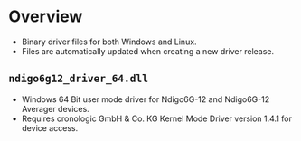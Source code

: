 # Overview  
- Binary driver files for both Windows and Linux.
- Files are automatically updated when creating a new driver release.

## `ndigo6g12_driver_64.dll`
- Windows 64 Bit user mode driver for Ndigo6G-12 and Ndigo6G-12 Averager devices. 
- Requires cronologic GmbH & Co. KG Kernel Mode Driver version 1.4.1 for device access.

